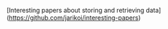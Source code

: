[Interesting papers about storing and retrieving data] (https://github.com/jarikoi/interesting-papers)
